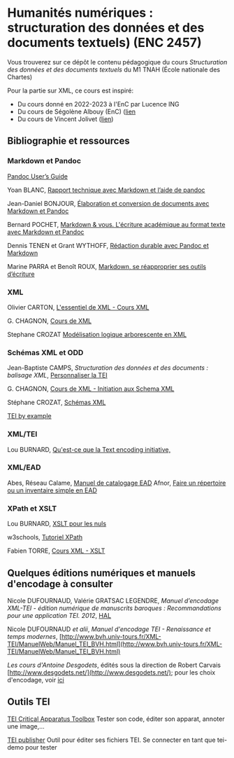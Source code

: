 # Humanités numériques : structuration des données et des documents textuels) (ENC 2457)

Vous trouverez sur ce dépôt le contenu pédagogique du cours *Structuration des données et des documents textuels*  du M1 TNAH (École nationale des Chartes)  


Pour la partie sur XML, ce cours est inspiré:
- Du cours donné en 2022-2023 à l'EnC par Lucence ING
- Du cours de Ségolène Albouy (EnC) ([lien](https://github.com/Segolene-Albouy/XML-TEI_M2TNAH)
- Du cours de Vincent Jolivet ([lien](https://github.com/architexte/cours-TEI))



## Bibliographie et ressources 

### Markdown et Pandoc


[Pandoc User’s Guide](https://pandoc.org/MANUAL.html)

Yoan BLANC, [Rapport technique avec Markdown et l’aide de pandoc](https://he-arc.github.io/rapport-technique/rapport.pdf)

Jean-Daniel BONJOUR, [Élaboration et conversion de documents avec Markdown et Pandoc](https://www.jdbonjour.ch/cours/markdown-pandoc/)

Bernard POCHET, [Markdown & vous. L'écriture académique au format texte avec Markdown et Pandoc](https://e-publish.uliege.be/md/)

Dennis TENEN et Grant WYTHOFF, [Rédaction durable avec Pandoc et Markdown](https://programminghistorian.org/fr/lecons/redaction-durable-avec-pandoc-et-markdown)

Marine PARRA et Benoît ROUX, [Markdown, se réapproprier ses outils d’écriture](https://eveille.hypotheses.org/975)







### XML

Olivier CARTON, [L'essentiel de XML - Cours XML](https://www.irif.fr/~carton/Enseignement/XML/Cours/index.html)

G. CHAGNON, [Cours de XML](http://www.gchagnon.fr/cours/xml/index.html)

Stephane CROZAT [Modélisation logique arborescente en XML](https://stph.scenari-community.org/bdd/bdx1.pdf)

### Schémas XML et ODD

Jean-Baptiste CAMPS, *Structuration des données et des documents : balisage XML*, [Personnaliser la TEI](https://shs.hal.science/cel-01706530v1)

G. CHAGNON, [Cours de XML - Initiation aux Schema XML](http://www.gchagnon.fr/cours/xml/schema.html#gene)

Stéphane CROZAT, [Schémas XML](https://stph.scenari-community.org/doc/sch.pdf)

[TEI by example](\url{https://teibyexample.org/exist/tutorials/TBED08v00.htm\#selecting})

### XML/TEI


Lou BURNARD, [Qu'est-ce que la Text encoding initiative,](https://books.openedition.org/oep/1297)

### XML/EAD


Abes, Réseau Calame, [Manuel de catalogage EAD](https://documentation.abes.fr/aidecalamespro/ManuelDeCatalogage.pdf)
Afnor, [Faire un répertoire ou un inventaire simple en EAD](https://www.enssib.fr/bibliotheque-numerique/documents/62240-faire-un-repertoire-ou-un-inventaire-simple-en-ead-description-archivistique-encodee.pdf)

### XPath et XSLT

Lou BURNARD, [XSLT pour les nuls](http://www.bvh.univ-tours.fr/actualites/2012.01_stage_tei/12.01.24_xslt-intro_LBurnard.pdf)

w3schools, [Tutoriel XPath](https://www.w3schools.com/xml/xpath_intro.asp)

Fabien TORRE, [Cours XML - XSLT](https://fabien-torre.fr/Enseignement/Cours/XML/xslt.php)

## Quelques éditions numériques  et manuels d'encodage à consulter

Nicole DUFOURNAUD, Valérie GRATSAC LEGENDRE, *Manuel d’encodage XML-TEI - édition numérique de manuscrits baroques : Recommandations pour une application TEI. 2012*, [HAL](https://hal.science/hal-00718043/document)

Nicole DUFOURNAUD *et alii*, *Manuel d'encodage TEI - Renaissance et temps modernes*, [http://www.bvh.univ-tours.fr/XML-TEI/ManuelWeb/Manuel_TEI_BVH.html](http://www.bvh.univ-tours.fr/XML-TEI/ManuelWeb/Manuel_TEI_BVH.html)

*Les cours d'Antoine Desgodets*, édités sous la direction de Robert Carvais [http://www.desgodets.net/](http://www.desgodets.net/); pour les choix d'encodage, voir [ici](http://www.desgodets.net/edition-des-cours/model)




## Outils TEI


[TEI Critical Apparatus Toolbox](http://teicat.huma-num.fr/) Tester son code, éditer son apparat, annoter une image,...

[TEI publisher](https://teipublisher.com/exist/apps/tei-publisher/index.html) Outil pour éditer ses fichiers TEI. Se connecter en tant que tei-demo pour tester


